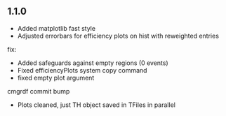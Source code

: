 ## 1.1.0
- Added matplotlib fast style
- Adjusted errorbars for efficiency plots on hist with reweighted entries

fix:
- Added safeguards against empty regions (0 events)
- Fixed efficiencyPlots system copy command
- fixed empty plot argument


cmgrdf commit bump
- Plots cleaned, just TH object saved in TFiles in parallel
